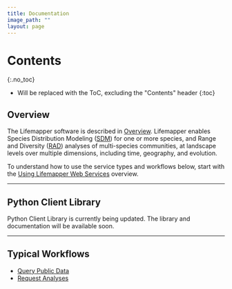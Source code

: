 ```yaml
---
title: Documentation
image_path: ""
layout: page
---
```

# Contents
{:.no_toc}

* Will be replaced with the ToC, excluding the "Contents" header
{:toc}

## Overview

The Lifemapper software is described in [Overview](overview.html).  Lifemapper
enables Species Distribution Modeling ([SDM](sdm.html)) for one or more species,
and Range and Diversity ([RAD](rad.html)) analyses of multi-species communities, 
at landscape levels over multiple dimensions, including time, geography, and 
evolution.

To understand how to use the service types and workflows below, start with 
the [Using Lifemapper Web Services](/documentation/using) overview.

---
## Python Client Library

Python Client Library is currently being updated.  The library and documentation
will be available soon.

<!-- 
--- 

Doxygen documentation for the Python client library starts
[here](/docs/clientLibrary).  Dig into the 'Classes' for the 
[SDM Client functions](/docs/clientLibrary/classLmClient_1_1sdm_1_1SDMClient.html) 
and 
[RAD Client functions](/docs/clientLibrary/classLmClient_1_1rad_1_1RADClient.html)

---

## REST API Service Types
 * [Updates](/documentation/updates)
 * [Occurrence Set](api.html#/Occurrence_Sets)
 * [Scenario (Layer set)](api.html#/Scenarios)
 * [Layer](api.html#/Layers)
 * [Layer Typecode](api.html#/Type_Codes)
 * [Algorithm](api.html#/Algorithms)
 * [Projection](api.html#/Projections)
 * [SDM Experiment](api.html#/Experiments)

-->

---


## Typical Workflows

 * [Query Public Data](/documentation/query-flow)
 * [Request Analyses](/documentation/analysis-flow)
